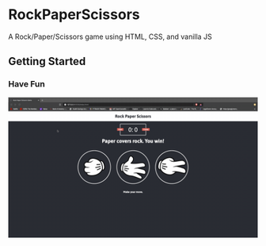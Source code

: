 # RockPaperScissors

A Rock/Paper/Scissors game using HTML, CSS, and vanilla JS

## Getting Started

### Have Fun

![RPSDemo](demo.gif)
